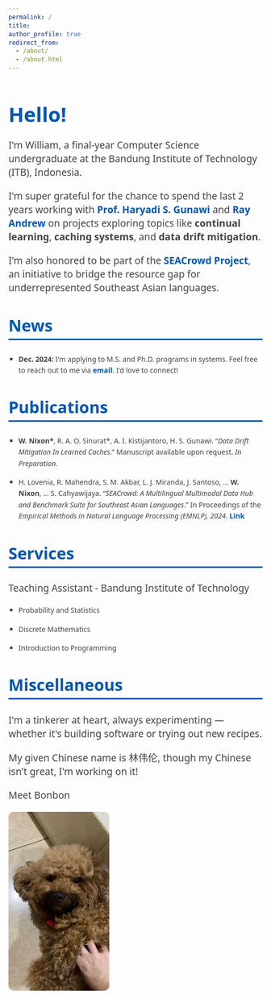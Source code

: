 ```yaml
---
permalink: /
title: 
author_profile: true
redirect_from: 
  - /about/
  - /about.html
---
```


<style>
    body {
      font-family: 'Segoe UI', Tahoma, Geneva, Verdana, sans-serif;
      color: #444;
    }
    h1, h2 {
      color: #0056b3;
      /* text-align: center; */
    }
    h1 {
      font-size: 2.5rem;
      margin-bottom: 20px;
    }
    h2 {
      font-size: 2rem;
      margin-top: 40px;
      padding-bottom: 5px;
      border-bottom: 3px solid #0056b3;
    }
    p {
      font-size: 1.2rem;
      margin-bottom: 20px;
    }
    ul {
      /* font-size: 1.2rem; */
      margin-left: 20px;
      padding-left: 0;
      list-style-type: square;
    }
    li {
      margin-bottom: 15px;
      line-height: 1.6;
    }
    a {
      color: #0056b3;
      text-decoration: none;
      font-weight: bold;
    }
    a:hover {
      text-decoration: underline;
    }
    .highlight {
      color: #d9534f;
      font-weight: bold;
    }
     a:link { 
  text-decoration: none; 
  } 
  a:visited { 
    text-decoration: none; 
  } 
  a:hover { 
    text-decoration: none; 
  } 
  a:active { 
    text-decoration: none; 
  }
  </style>
  
  <h1>Hello!</h1>
  <p>
    I'm William, a final-year Computer Science undergraduate at the 
    Bandung Institute of Technology (ITB), Indonesia. 
  </p>
  <p>
    I'm super grateful for the chance to spend the last 2 years working with 
    <a href="https://people.cs.uchicago.edu/~haryadi/" target="_blank">Prof. Haryadi S. Gunawi</a> and 
    <a href="https://rayandrew.me/" target="_blank">Ray Andrew</a> on projects exploring topics like 
    <b>continual learning</b>, <b>caching systems</b>, and <b>data drift mitigation</b>.
  </p>
  <p>
    I'm also honored to be part of the <a href="https://github.com/SEACrowd" target="_blank">SEACrowd Project</a>, an initiative to bridge the resource gap for underrepresented Southeast Asian languages.
  </p>
  
  <h2>News</h2>
  <ul>
    <li><b>Dec. 2024:</b> I'm applying to M.S. and Ph.D. programs in systems. Feel free to reach out to me via 
    <a href="mailto:williamnixon20@gmail.com" target="_blank">
    email</a>. I'd love to connect!</li>
    <!-- <li><b>Sep. 2024:</b> SEACrowd is up on EMNLP '24! I helped in curating and standardizing Southeast Asian NLP datasets.</li> -->
  </ul>

  <h2>Publications</h2>
  <ul>
    <li>
      <b>W. Nixon*</b>, R. A. O. Sinurat*, A. I. Kistijantoro, H. S. Gunawi. 
      “<i>Data Drift Mitigation In Learned Caches</i>.” 
      Manuscript available upon request. <span style="font-style: italic;">In Preparation.</span>
    </li>
    <li>
      H. Lovenia, R. Mahendra, S. M. Akbar, L. J. Miranda, J. Santoso, ... 
      <b>W. Nixon</b>, ... S. Cahyawijaya. 
      “<i>SEACrowd: A Multilingual Multimodal Data Hub and Benchmark Suite for Southeast Asian Languages</i>.” 
      In Proceedings of the <span style="font-style: italic;">Empirical Methods in Natural Language Processing (EMNLP), 2024</span>. <a href="https://aclanthology.org/2024.emnlp-main.296.pdf" target="_blank">Link</a>
    </li>
  </ul>

  <h2>Services</h2>
  <div class="services">
    <p>Teaching Assistant - Bandung Institute of Technology</p>
    <ul>
      <li>Probability and Statistics</li>
      <li>Discrete Mathematics</li>
      <li>Introduction to Programming</li>
    </ul>
  </div>

  <h2>Miscellaneous</h2>
  <p>
    I'm a tinkerer at heart, always experimenting — whether it's building software or trying out new recipes.
  </p>
  <p>
    My given Chinese name is 林伟伦, though my Chinese isn't great, I'm working on it! 
  </p>
  <p>
    Meet Bonbon
  </p>
  <img src="/images/705465.jpg" alt="Bonbon the poodle" style="width:200px; height:auto; border-radius:10px;">

